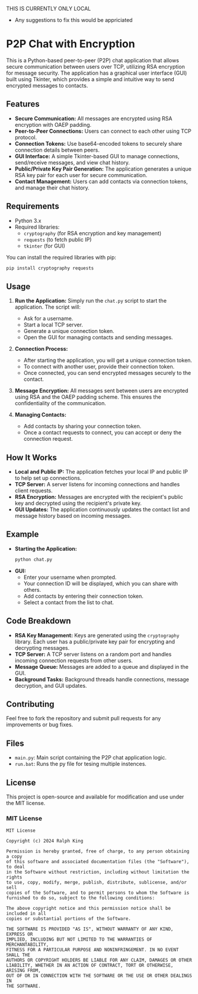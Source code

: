 THIS IS CURRENTLY ONLY LOCAL
- Any suggestions to fix this would be appriciated 

# P2P Chat with Encryption

This is a Python-based peer-to-peer (P2P) chat application that allows secure communication between users over TCP, utilizing RSA encryption for message security. The application has a graphical user interface (GUI) built using Tkinter, which provides a simple and intuitive way to send encrypted messages to contacts.

## Features

- **Secure Communication:** All messages are encrypted using RSA encryption with OAEP padding.
- **Peer-to-Peer Connections:** Users can connect to each other using TCP protocol.
- **Connection Tokens:** Use base64-encoded tokens to securely share connection details between peers.
- **GUI Interface:** A simple Tkinter-based GUI to manage connections, send/receive messages, and view chat history.
- **Public/Private Key Pair Generation:** The application generates a unique RSA key pair for each user for secure communication.
- **Contact Management:** Users can add contacts via connection tokens, and manage their chat history.

## Requirements

- Python 3.x
- Required libraries:
  - `cryptography` (for RSA encryption and key management)
  - `requests` (to fetch public IP)
  - `tkinter` (for GUI)

You can install the required libraries with pip:

```bash
pip install cryptography requests
```

## Usage

1. **Run the Application:**
   Simply run the `chat.py` script to start the application. The script will:
   - Ask for a username.
   - Start a local TCP server.
   - Generate a unique connection token.
   - Open the GUI for managing contacts and sending messages.

2. **Connection Process:**
   - After starting the application, you will get a unique connection token.
   - To connect with another user, provide their connection token.
   - Once connected, you can send encrypted messages securely to the contact.

3. **Message Encryption:**
   All messages sent between users are encrypted using RSA and the OAEP padding scheme. This ensures the confidentiality of the communication.

4. **Managing Contacts:**
   - Add contacts by sharing your connection token.
   - Once a contact requests to connect, you can accept or deny the connection request.

## How It Works

- **Local and Public IP:** The application fetches your local IP and public IP to help set up connections.
- **TCP Server:** A server listens for incoming connections and handles client requests.
- **RSA Encryption:** Messages are encrypted with the recipient's public key and decrypted using the recipient's private key.
- **GUI Updates:** The application continuously updates the contact list and message history based on incoming messages.

## Example

- **Starting the Application:**
  ```bash
  python chat.py
  ```
- **GUI:**
  - Enter your username when prompted.
  - Your connection ID will be displayed, which you can share with others.
  - Add contacts by entering their connection token.
  - Select a contact from the list to chat.

## Code Breakdown

- **RSA Key Management:** Keys are generated using the `cryptography` library. Each user has a public/private key pair for encrypting and decrypting messages.
- **TCP Server:** A TCP server listens on a random port and handles incoming connection requests from other users.
- **Message Queue:** Messages are added to a queue and displayed in the GUI.
- **Background Tasks:** Background threads handle connections, message decryption, and GUI updates.

## Contributing

Feel free to fork the repository and submit pull requests for any improvements or bug fixes.

## Files

- `main.py`: Main script containing the P2P chat application logic.
- `run.bat`: Runs the py file for tesing multiple instences. 

## License

This project is open-source and available for modification and use under the MIT license.

### MIT License

```
MIT License

Copyright (c) 2024 Ralph King

Permission is hereby granted, free of charge, to any person obtaining a copy
of this software and associated documentation files (the "Software"), to deal
in the Software without restriction, including without limitation the rights
to use, copy, modify, merge, publish, distribute, sublicense, and/or sell
copies of the Software, and to permit persons to whom the Software is
furnished to do so, subject to the following conditions:

The above copyright notice and this permission notice shall be included in all
copies or substantial portions of the Software.

THE SOFTWARE IS PROVIDED "AS IS", WITHOUT WARRANTY OF ANY KIND, EXPRESS OR
IMPLIED, INCLUDING BUT NOT LIMITED TO THE WARRANTIES OF MERCHANTABILITY,
FITNESS FOR A PARTICULAR PURPOSE AND NONINFRINGEMENT. IN NO EVENT SHALL THE
AUTHORS OR COPYRIGHT HOLDERS BE LIABLE FOR ANY CLAIM, DAMAGES OR OTHER
LIABILITY, WHETHER IN AN ACTION OF CONTRACT, TORT OR OTHERWISE, ARISING FROM,
OUT OF OR IN CONNECTION WITH THE SOFTWARE OR THE USE OR OTHER DEALINGS IN
THE SOFTWARE.
```
